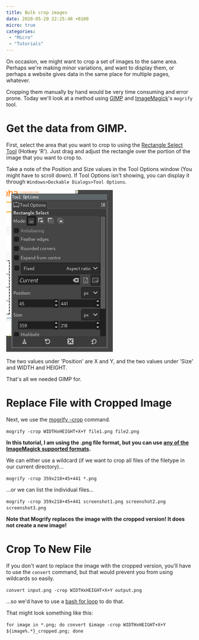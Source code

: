 ```yaml
---
title: Bulk crop images
date: 2020-05-20 22:25:48 +0100
micro: true
categories:
 - "Micro"
 - "Tutorials"
---
```


On occasion, we might want to crop a set of images to the same area. Perhaps we're making minor variations, and want to display them, or perhaps a website gives data in the same place for multiple pages, whatever.

Cropping them manually by hand would be very time consuming and error prone. Today we'll look at a method using [GIMP](https://www.gimp.org/) and [ImageMagick](https://www.imagemagick.org/)'s `mogrify` tool.

# Get the data from GIMP.

First, select the area that you want to crop to using the [Rectangle Select Tool](https://docs.gimp.org/en/gimp-tool-rect-select.html) (Hotkey 'R'). Just drag and adjust the rectangle over the portion of the image that you want to crop to.

Take a note of the Position and Size values in the Tool Options window (You might have to scroll down). If Tool Options isn't showing, you can display it through `Windows>Dockable Dialogs>Tool Options`.

![](/assets/images/micro/gimp-cropping.png)

The two values under 'Position' are X and Y, and the two values under 'Size' and WIDTH and HEIGHT.

That's all we needed GIMP for.

# Replace File with Cropped Image

Next, we use the [mogrify -crop](https://www.imagemagick.org/script/command-line-options.php#crop) command.

`mogrify -crop WIDTHxHEIGHT+X+Y file1.png file2.png`

**In this tutorial, I am using the .png file format, but you can use [any of the ImageMagick supported formats](https://imagemagick.org/script/formats.php).**

We can either use a wildcard (if we want to crop all files of the filetype in our current directory)...

`mogrify -crop 359x218+45+441 *.png`

...or we can list the individual files...

`mogrify -crop 359x218+45+441 screenshot1.png screenshot2.png screenshot3.png`

**Note that Mogrify replaces the image with the cropped version! It does not create a new image!**

# Crop To New File

If you don't want to replace the image with the cropped version, you'll have to use the `convert` command, but that would prevent you from using wildcards so easily.

`convert input.png -crop WIDTHxHEIGHT+X+Y output.png`

...so we'd have to use a [bash for loop](https://www.cyberciti.biz/faq/bash-for-loop/) to do that.

That might look something like this:

`for image in *.png; do convert $image -crop WIDTHxHEIGHT+X+Y ${image%.*}_cropped.png; done`

